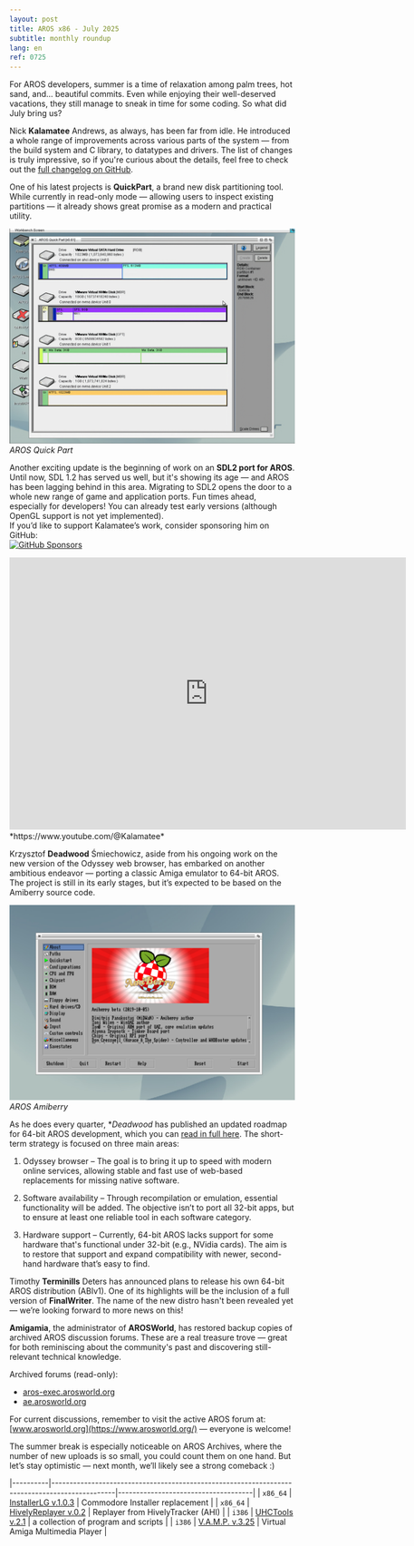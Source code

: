 ```yaml
---
layout: post
title: AROS x86 - July 2025
subtitle: monthly roundup
lang: en
ref: 0725
---
```


For AROS developers, summer is a time of relaxation among palm trees, hot sand, and... beautiful commits. Even while enjoying their well-deserved vacations, they still manage to sneak in time for some coding. So what did July bring us?

Nick **Kalamatee** Andrews, as always, has been far from idle. He introduced a whole range of improvements across various parts of the system — from the build system and C library, to datatypes and drivers. The list of changes is truly impressive, so if you're curious about the details, feel free to check out the [full changelog on GitHub](https://github.com/aros-development-team/AROS/commits?author=Kalamatee&since=2025-07-01&until=2025-07-31).

One of his latest projects is **QuickPart**, a brand new disk partitioning tool. While currently in read-only mode — allowing users to inspect existing partitions — it already shows great promise as a modern and practical utility.

![Quickpart](/assets/img/0725/quickpart.png)  
*AROS Quick Part*

Another exciting update is the beginning of work on an **SDL2 port for AROS**. Until now, SDL 1.2 has served us well, but it's showing its age — and AROS has been lagging behind in this area. Migrating to SDL2 opens the door to a whole new range of game and application ports. Fun times ahead, especially for developers! You can already test early versions (although OpenGL support is not yet implemented).    
If you’d like to support Kalamatee’s work, consider sponsoring him on GitHub:  
[![GitHub Sponsors](https://img.shields.io/github/sponsors/Kalamatee)](https://img.shields.io/github/sponsors/Kalamatee?style=flat
)  
<iframe width="700" height="480" src="https://www.youtube.com/embed/VzzCPzGYTVs" title="AROS64 UEFI Test" frameborder="0" allow="accelerometer; autoplay; clipboard-write; encrypted-media; gyroscope; picture-in-picture; web-share" referrerpolicy="strict-origin-when-cross-origin" allowfullscreen></iframe>
*https://www.youtube.com/@Kalamatee*

Krzysztof **Deadwood** Śmiechowicz, aside from his ongoing work on the new version of the Odyssey web browser, has embarked on another ambitious endeavor — porting a classic Amiga emulator to 64-bit AROS. The project is still in its early stages, but it’s expected to be based on the Amiberry source code.

![Quickpart](/assets/img/0725/amiberry3.png)  
*AROS Amiberry*

As he does every quarter, **Deadwood* has published an updated roadmap for 64-bit AROS development, which you can [read in full here](https://www.arosworld.org/infusions/forum/viewthread.php?thread_id=1114&rowstart=40&pid=8777#post_8769). The short-term strategy is focused on three main areas:

1. Odyssey browser – The goal is to bring it up to speed with modern online services, allowing stable and fast use of web-based replacements for missing native software.

2. Software availability – Through recompilation or emulation, essential functionality will be added. The objective isn’t to port all 32-bit apps, but to ensure at least one reliable tool in each software category.

3. Hardware support – Currently, 64-bit AROS lacks support for some hardware that's functional under 32-bit (e.g., NVidia cards). The aim is to restore that support and expand compatibility with newer, second-hand hardware that’s easy to find.

Timothy **Terminills** Deters has announced plans to release his own 64-bit AROS distribution (ABIv1). One of its highlights will be the inclusion of a full version of **FinalWriter**. The name of the new distro hasn't been revealed yet — we’re looking forward to more news on this!

**Amigamia**, the administrator of **AROSWorld**, has restored backup copies of archived AROS discussion forums. These are a real treasure trove — great for both reminiscing about the community's past and discovering still-relevant technical knowledge.

Archived forums (read-only):
- [aros-exec.arosworld.org](https://aros-exec.arosworld.org/)
- [ae.arosworld.org](https://ae.arosworld.org/)

For current discussions, remember to visit the active AROS forum at: [www.arosworld.org](https://www.arosworld.org/) — everyone is welcome!

The summer break is especially noticeable on AROS Archives, where the number of new uploads is so small, you could count them on one hand. But let’s stay optimistic — next month, we’ll likely see a strong comeback :)


|----------|-----------------------------------------------------------------------------------------------|-------------------------------------|
| `x86_64` | [InstallerLG v.1.0.3](https://archives.arosworld.org/?function=showfile&file=utility/installerlg-v1.0.3.x86_64-aros-v11.zip) | Commodore Installer replacement |
| `x86_64` | [HivelyReplayer v.0.2](https://archives.arosworld.org/?function=showfile&file=audio/play/hivelyreplay.x86_64-aros-v11.zip) | Replayer from HivelyTracker (AHI) |
| `i386` | [UHCTools v.2.1](https://archives.arosworld.org/?function=showfile&file=utility/misc/uhctools.i386-aros.lha) | a collection of program and scripts |
| `i386` | [V.A.M.P. v.3.25](https://archives.arosworld.org/?function=showfile&file=video/play/vamp.lha) | Virtual Amiga Multimedia Player |

